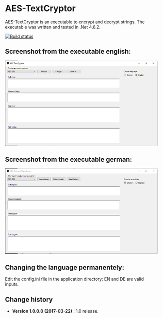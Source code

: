 AES-TextCryptor
===============

AES-TextCryptor is an executable to encrypt and decrypt strings.
The executable was written and tested in .Net 4.6.2.

[![Build status](https://ci.appveyor.com/api/projects/status/g6cm8rov8b4ea07q?svg=true)](https://ci.appveyor.com/project/SeppPenner/aes-textcryptor)

## Screenshot from the executable english:
![Screenshot from the executable english](https://github.com/SeppPenner/AES-TextCryptor/blob/master/Screenshot_EN.PNG "Screenshot from the executable english")

## Screenshot from the executable german:
![Screenshot from the executable german](https://github.com/SeppPenner/AES-TextCryptor/blob/master/Screenshot_DE.PNG "Screenshot from the executable german")

## Changing the language permanentely:
Edit the config.ini file in the application directory: EN and DE are valid inputs.

Change history
--------------

* **Version 1.0.0.0 (2017-03-22)** : 1.0 release.